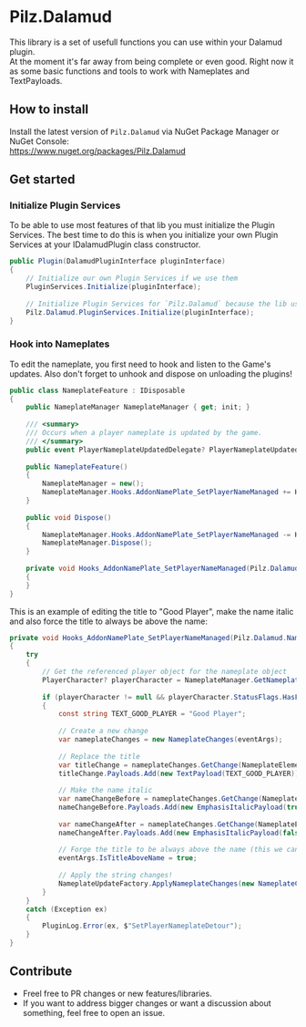 # Pilz.Dalamud

This library is a set of usefull functions you can use within your Dalamud plugin.\
At the moment it's far away from being complete or even good. Right now it as some basic functions and tools to work with Nameplates and TextPayloads.

## How to install

Install the latest version of `Pilz.Dalamud` via NuGet Package Manager or NuGet Console:\
https://www.nuget.org/packages/Pilz.Dalamud

## Get started

### Initialize Plugin Services

To be able to use most features of that lib you must initialize the Plugin Services. The best time to do this is when you initialize your own Plugin Services at your IDalamudPlugin class constructor.

```cs
public Plugin(DalamudPluginInterface pluginInterface)
{
    // Initialize our own Plugin Services if we use them
    PluginServices.Initialize(pluginInterface);
    
    // Initialize Plugin Services for `Pilz.Dalamud` because the lib uses them
    Pilz.Dalamud.PluginServices.Initialize(pluginInterface);
}
```

### Hook into Nameplates

To edit the nameplate, you first need to hook and listen to the Game's updates. Also don't forget to unhook and dispose on unloading the plugins!

```cs
public class NameplateFeature : IDisposable
{
    public NameplateManager NameplateManager { get; init; }
    
    /// <summary>
    /// Occurs when a player nameplate is updated by the game.
    /// </summary>
    public event PlayerNameplateUpdatedDelegate? PlayerNameplateUpdated;
    
    public NameplateFeature()
    {
        NameplateManager = new();
        NameplateManager.Hooks.AddonNamePlate_SetPlayerNameManaged += Hooks_AddonNamePlate_SetPlayerNameManaged;
    }
    
    public void Dispose()
    {
        NameplateManager.Hooks.AddonNamePlate_SetPlayerNameManaged -= Hooks_AddonNamePlate_SetPlayerNameManaged;
        NameplateManager.Dispose();
    }
    
    private void Hooks_AddonNamePlate_SetPlayerNameManaged(Pilz.Dalamud.Nameplates.EventArgs.AddonNamePlate_SetPlayerNameManagedEventArgs eventArgs)
    {
    }
}
```

This is an example of editing the title to "Good Player", make the name italic and also force the title to always be above the name:

```cs
private void Hooks_AddonNamePlate_SetPlayerNameManaged(Pilz.Dalamud.Nameplates.EventArgs.AddonNamePlate_SetPlayerNameManagedEventArgs eventArgs)
{
    try
    {
        // Get the referenced player object for the nameplate object
        PlayerCharacter? playerCharacter = NameplateManager.GetNameplateGameObject<PlayerCharacter>(eventArgs.SafeNameplateObject);
        
        if (playerCharacter != null && playerCharacter.StatusFlags.HasFlag(StatusFlags.Friend))
        {
            const string TEXT_GOOD_PLAYER = "Good Player";
            
            // Create a new change
            var nameplateChanges = new NameplateChanges(eventArgs);
            
            // Replace the title
            var titleChange = nameplateChanges.GetChange(NameplateElements.Title, StringPosition.Replace);
            titleChange.Payloads.Add(new TextPayload(TEXT_GOOD_PLAYER));
            
            // Make the name italic
            var nameChangeBefore = nameplateChanges.GetChange(NameplateElements.Name, StringPosition.Before);
            nameChangeBefore.Payloads.Add(new EmphasisItalicPayload(true));
            
            var nameChangeAfter = nameplateChanges.GetChange(NameplateElements.Name, StringPosition.After);
            nameChangeAfter.Payloads.Add(new EmphasisItalicPayload(false));
            
            // Forge the title to be always above the name (this we can edit directly)
            eventArgs.IsTitleAboveName = true;
            
            // Apply the string changes!
            NameplateUpdateFactory.ApplyNameplateChanges(new NameplateChangesProps(nameplateChanges));
        }
    }
    catch (Exception ex)
    {
        PluginLog.Error(ex, $"SetPlayerNameplateDetour");
    }
}
```

## Contribute

- Freel free to PR changes or new features/libraries.
- If you want to address bigger changes or want a discussion about something, feel free to open an issue.
